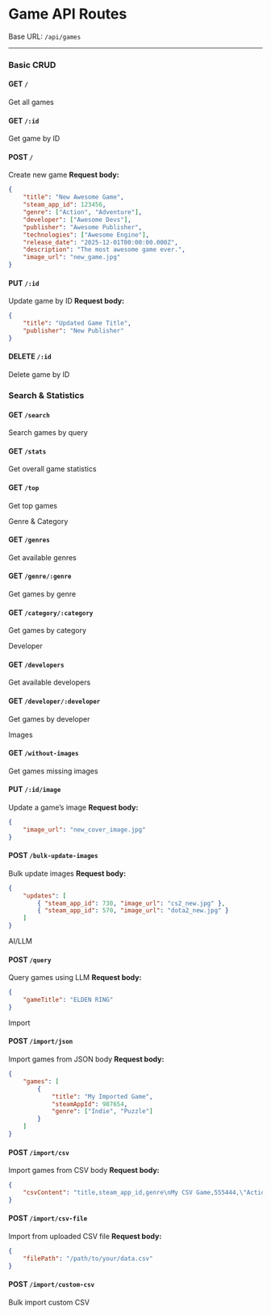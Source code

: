 # Game API Routes

Base URL: `/api/games`

---

### Basic CRUD

#### **GET** `/`
Get all games

#### **GET** `/:id` 
Get game by ID

#### **POST** `/` 
Create new game
**Request body:**
```json
{
    "title": "New Awesome Game",
    "steam_app_id": 123456,
    "genre": ["Action", "Adventure"],
    "developer": ["Awesome Devs"],
    "publisher": "Awesome Publisher",
    "technologies": ["Awesome Engine"],
    "release_date": "2025-12-01T00:00:00.000Z",
    "description": "The most awesome game ever.",
    "image_url": "new_game.jpg"
}
```

#### **PUT** `/:id` 
Update game by ID
**Request body:**
```json
{
    "title": "Updated Game Title",
    "publisher": "New Publisher"
}
```

#### **DELETE** `/:id` 
Delete game by ID

### Search & Statistics

#### **GET** `/search` 
Search games by query

#### **GET** `/stats` 
Get overall game statistics

#### **GET** `/top` 
Get top games

Genre & Category

#### **GET** `/genres` 
Get available genres

#### **GET** `/genre/:genre` 
Get games by genre

#### **GET** `/category/:category` 
Get games by category

Developer

#### **GET** `/developers` 
Get available developers

#### **GET** `/developer/:developer` 
Get games by developer

Images

#### **GET** `/without-images` 
Get games missing images

#### **PUT** `/:id/image` 
Update a game’s image
**Request body:**
```json
{
    "image_url": "new_cover_image.jpg"
}
```

#### **POST** `/bulk-update-images` 
Bulk update images
**Request body:**
```json
{
    "updates": [
        { "steam_app_id": 730, "image_url": "cs2_new.jpg" },
        { "steam_app_id": 570, "image_url": "dota2_new.jpg" }
    ]
}
```

AI/LLM

#### **POST** `/query` 
Query games using LLM
**Request body:**
```json
{
    "gameTitle": "ELDEN RING"
}
```

Import

#### **POST** `/import/json` 
Import games from JSON body
**Request body:**
```json
{
    "games": [
        {
            "title": "My Imported Game",
            "steamAppId": 987654,
            "genre": ["Indie", "Puzzle"]
        }
    ]
}
```

#### **POST** `/import/csv` 
Import games from CSV body
**Request body:**
```json
{
    "csvContent": "title,steam_app_id,genre\nMy CSV Game,555444,\"Action,Adventure\""
}
```

#### **POST** `/import/csv-file` 
Import from uploaded CSV file
**Request body:**
```json
{
    "filePath": "/path/to/your/data.csv"
}
```

#### **POST** `/import/custom-csv` 
Bulk import custom CSV
